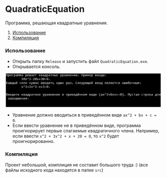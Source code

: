 # QuadraticEquation
Программа, решающая квадратные уравнения.
1. [Использование](#использование)
2. [Компиляция](#компиляция)

### Использование
* Открыть папку `Release` и запустить файл `QuadraticEquation.exe`.
* Открывается консоль.
<p align="center">
    <img src="images/Console.PNG" alt="Скрин консоли" width="500"/>
</p>

* Уравнение должно вводиться в приведённом виде `ax^2 + bx + c = 0`.
* Если ввести уравнение не в приведённом виде, программа проигнорирует первые слагаемые квадратичного члена. Например, если ввести `x^2 + 3x^2 + x + 20 = 0`, то `x^2` будет проигнорированно.

### Компиляция
Проект небольшой, комплиция не составит большого труда :) (все файлы исходного кода находятся в папке `src`)